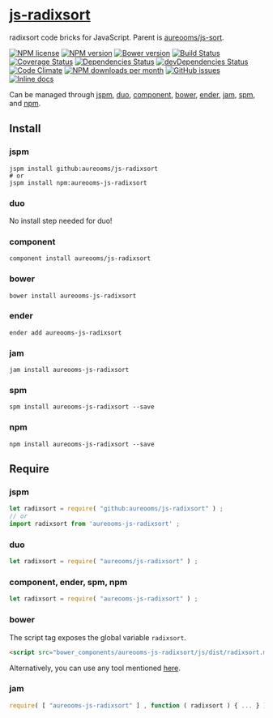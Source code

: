 [js-radixsort](http://aureooms.github.io/js-radixsort)
==

radixsort code bricks for JavaScript. Parent is
[aureooms/js-sort](https://github.com/aureooms/js-sort).

[![NPM license](http://img.shields.io/npm/l/aureooms-js-radixsort.svg?style=flat)](https://raw.githubusercontent.com/aureooms/js-radixsort/master/LICENSE)
[![NPM version](http://img.shields.io/npm/v/aureooms-js-radixsort.svg?style=flat)](https://www.npmjs.org/package/aureooms-js-radixsort)
[![Bower version](http://img.shields.io/bower/v/aureooms-js-radixsort.svg?style=flat)](http://bower.io/search/?q=aureooms-js-radixsort)
[![Build Status](http://img.shields.io/travis/aureooms/js-radixsort.svg?style=flat)](https://travis-ci.org/aureooms/js-radixsort)
[![Coverage Status](http://img.shields.io/coveralls/aureooms/js-radixsort.svg?style=flat)](https://coveralls.io/r/aureooms/js-radixsort)
[![Dependencies Status](http://img.shields.io/david/aureooms/js-radixsort.svg?style=flat)](https://david-dm.org/aureooms/js-radixsort#info=dependencies)
[![devDependencies Status](http://img.shields.io/david/dev/aureooms/js-radixsort.svg?style=flat)](https://david-dm.org/aureooms/js-radixsort#info=devDependencies)
[![Code Climate](http://img.shields.io/codeclimate/github/aureooms/js-radixsort.svg?style=flat)](https://codeclimate.com/github/aureooms/js-radixsort)
[![NPM downloads per month](http://img.shields.io/npm/dm/aureooms-js-radixsort.svg?style=flat)](https://www.npmjs.org/package/aureooms-js-radixsort)
[![GitHub issues](http://img.shields.io/github/issues/aureooms/js-radixsort.svg?style=flat)](https://github.com/aureooms/js-radixsort/issues)
[![Inline docs](http://inch-ci.org/github/aureooms/js-radixsort.svg?branch=master&style=shields)](http://inch-ci.org/github/aureooms/js-radixsort)

Can be managed through [jspm](https://github.com/jspm/jspm-cli),
[duo](https://github.com/duojs/duo),
[component](https://github.com/componentjs/component),
[bower](https://github.com/bower/bower),
[ender](https://github.com/ender-js/Ender),
[jam](https://github.com/caolan/jam),
[spm](https://github.com/spmjs/spm),
and [npm](https://github.com/npm/npm).

## Install

### jspm
```terminal
jspm install github:aureooms/js-radixsort
# or
jspm install npm:aureooms-js-radixsort
```
### duo
No install step needed for duo!

### component
```terminal
component install aureooms/js-radixsort
```

### bower
```terminal
bower install aureooms-js-radixsort
```

### ender
```terminal
ender add aureooms-js-radixsort
```

### jam
```terminal
jam install aureooms-js-radixsort
```

### spm
```terminal
spm install aureooms-js-radixsort --save
```

### npm
```terminal
npm install aureooms-js-radixsort --save
```

## Require
### jspm
```js
let radixsort = require( "github:aureooms/js-radixsort" ) ;
// or
import radixsort from 'aureooms-js-radixsort' ;
```
### duo
```js
let radixsort = require( "aureooms/js-radixsort" ) ;
```

### component, ender, spm, npm
```js
let radixsort = require( "aureooms-js-radixsort" ) ;
```

### bower
The script tag exposes the global variable `radixsort`.
```html
<script src="bower_components/aureooms-js-radixsort/js/dist/radixsort.min.js"></script>
```
Alternatively, you can use any tool mentioned [here](http://bower.io/docs/tools/).

### jam
```js
require( [ "aureooms-js-radixsort" ] , function ( radixsort ) { ... } ) ;
```
